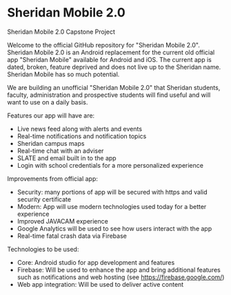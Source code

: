 # Sheridan Mobile 2.0
Sheridan Mobile 2.0 Capstone Project

Welcome to the official GitHub repository for "Sheridan Mobile 2.0". Sheridan Mobile 2.0 is an Android replacement for the current old official app "Sheridan Mobile"
available for Android and iOS. The current app is dated, broken, feature deprived and does not live up to the Sheridan name. Sheridan Mobile has so much potential.

We are building an unofficial "Sheridan Mobile 2.0" that Sheridan students, faculty, administration and prospective students will find useful and will want to use on a daily basis.

Features our app will have are:
- Live news feed along with alerts and events
- Real-time notifications and notification topics
- Sheridan campus maps
- Real-time chat with an adviser
- SLATE and email built in to the app
- Login with school credentials for a more personalized experience

Improvements from official app:
- Security: many portions of app will be secured with https and valid security certificate
- Modern: App will use modern technologies used today for a better experience
- Improved JAVACAM experience
- Google Analytics will be used to see how users interact with the app
- Real-time fatal crash data via Firebase

Technologies to be used:
- Core: Android studio for app development and features
- Firebase: Will be used to enhance the app and bring additional features such as notifications and web hosting (see https://firebase.google.com/)
- Web app integration: Will be used to deliver active content
